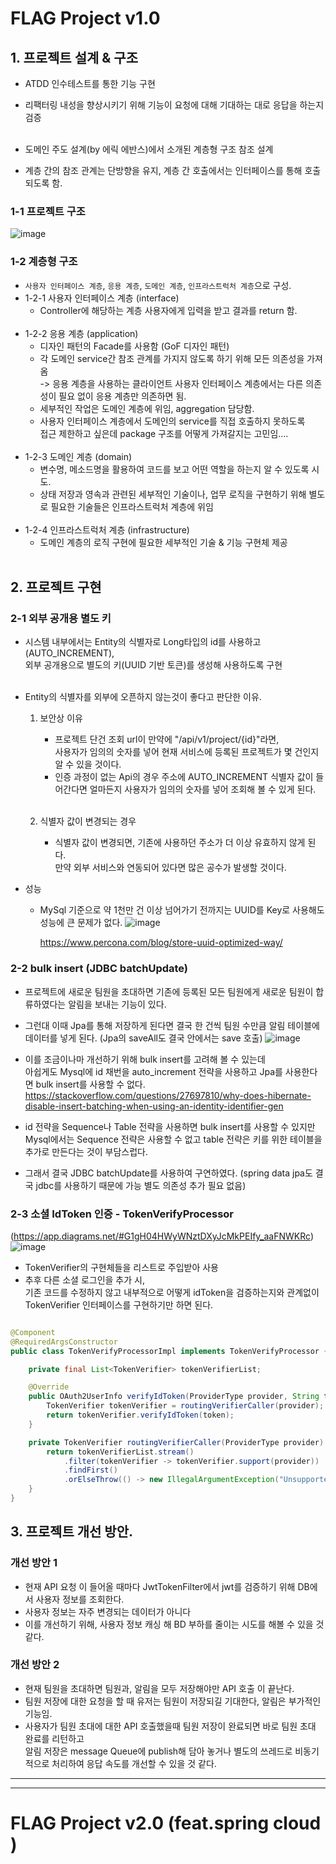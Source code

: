 # FLAG Project v1.0

## 1. 프로젝트 설계 & 구조

* ATDD 인수테스트를 통한 기능 구현
* 리팩터링 내성을 향상시키기 위해 기능이 요청에 대해 기대하는 대로 응답을 하는지 검증  
  <br />

* 도메인 주도 설계(by 에릭 에반스)에서 소개된 계층형 구조 참조 설계
* 계층 간의 참조 관계는 단방향을 유지, 계층 간 호출에서는 인터페이스를 통해 호출 되도록 함.

### 1-1 프로젝트 구조

![image](https://user-images.githubusercontent.com/60100532/219010787-00064210-d093-49ab-ba80-2f726f33d15a.png)

### 1-2 계층형 구조

* `사용자 인터페이스 계층`, `응용 계층`, `도메인 계층`, `인프라스트럭처 계층`으로 구성.
* 1-2-1 사용자 인터페이스 계층 (interface)
    * Controller에 해당하는 계층 사용자에게 입력을 받고 결과를 return 함.    
      <br />
* 1-2-2 응용 계층 (application)
    * 디자인 패턴의 Facade를 사용함 (GoF 디자인 패턴)
    * 각 도메인 service간 참조 관계를 가지지 않도록 하기 위해 모든 의존성을 가져옴   
      -> 응용 계층을 사용하는 클라이언트 사용자 인터페이스 계층에서는 다른 의존성이 필요 없이 응용 계층만 의존하면 됨.
    * 세부적인 작업은 도메인 계층에 위임, aggregation 담당함.
    * 사용자 인터페이스 계층에서 도메인의 service를 직접 호출하지 못하도록   
      접근 제한하고 싶은데 package 구조를 어떻게 가져갈지는 고민임....    
      <br />
* 1-2-3 도메인 계층 (domain)
    * 변수명, 메소드명을 활용하여 코드를 보고 어떤 역할을 하는지 알 수 있도록 시도.
    * 상태 저장과 영속과 관련된 세부적인 기술이나, 업무 로직을 구현하기 위해 별도로 필요한 기술들은 인프라스트럭처 계층에 위임    
      <br />
* 1-2-4 인프라스트럭처 계층 (infrastructure)
    * 도메인 계층의 로직 구현에 필요한 세부적인 기술 & 기능 구현체 제공    
      <br />

## 2. 프로젝트 구현

### 2-1 외부 공개용 별도 키

* 시스템 내부에서는 Entity의 식별자로 Long타입의 id를 사용하고(AUTO_INCREMENT),   
  외부 공개용으로 별도의 키(UUID 기반 토큰)를 생성해 사용하도록 구현    
  <br />

* Entity의 식별자를 외부에 오픈하지 않는것이 좋다고 판단한 이유.

    1. 보안상 이유
        * 프로젝트 단건 조회 url이 만약에 "/api/v1/project/{id}"라면,   
          사용자가 임의의 숫자를 넣어 현재 서비스에 등록된 프로젝트가 몇 건인지 알 수 있을 것이다.
        * 인증 과정이 없는 Api의 경우 주소에 AUTO_INCREMENT 식별자 값이 들어간다면
          얼마든지 사용자가 임의의 숫자를 넣어 조회해 볼 수 있게 된다.    
          <br />

    2. 식별자 값이 변경되는 경우
        * 식별자 값이 변경되면, 기존에 사용하던 주소가 더 이상 유효하지 않게 된다.   
          만약 외부 서비스와 연동되어 있다면 많은 공수가 발생할 것이다.
          <br />

* 성능
    * MySql 기준으로 약 1천만 건 이상 넘어가기 전까지는 UUID를 Key로 사용해도 성능에 큰 문제가 없다.
      ![image](https://user-images.githubusercontent.com/60100532/219006803-4112cbf4-0800-4005-ab1e-237ff07322e5.png)

      https://www.percona.com/blog/store-uuid-optimized-way/

### 2-2 bulk insert (JDBC batchUpdate)

* 프로젝트에 새로운 팀원을 초대하면 기존에 등록된 모든 팀원에게 새로운 팀원이 합류하였다는 알림을 보내는 기능이 있다.
* 그런대 이때 Jpa를 통해 저장하게 된다면 결국 한 건씩 팀원 수만큼 알림 테이블에 데이터를 넣게 된다. (Jpa의 saveAll도 결국 안에서는 save 호출)
  ![image](https://user-images.githubusercontent.com/60100532/219232605-ed44a114-ba75-4226-8052-4d320447b8cb.png)

* 이를 조금이나마 개선하기 위해 bulk insert를 고려해 볼 수 있는데  
  아쉽게도 Mysql에 id 채번을 auto_increment 전략을 사용하고 Jpa를 사용한다면 bulk insert를 사용할 수 없다.  
  https://stackoverflow.com/questions/27697810/why-does-hibernate-disable-insert-batching-when-using-an-identity-identifier-gen
* id 전략을 Sequence나 Table 전략을 사용하면 bulk insert를 사용할 수 있지만 Mysql에서는 Sequence 전략은 사용할 수 없고 table 전략은 키를 위한 테이블을 추가로 만든다는 것이
  부담스럽다.
* 그래서 결국 JDBC batchUpdate를 사용하여 구연하였다. (spring data jpa도 결국 jdbc를 사용하기 때문에 가능 별도 의존성 추가 필요 없음)

### 2-3 소셜 IdToken 인증 - TokenVerifyProcessor

(https://app.diagrams.net/#G1gH04HWyWNztDXyJcMkPEIfy_aaFNWKRc)
![image](https://user-images.githubusercontent.com/60100532/218805078-5d4cfae9-8004-47f2-8c08-257f44ba4620.png)

* TokenVerifier의 구현체들을 리스트로 주입받아 사용
* 추후 다른 소셜 로그인을 추가 시,   
  기존 코드를 수정하지 않고 내부적으로 어떻게 idToken을 검증하는지와 관계없이  
  TokenVerifier 인터페이스를 구현하기만 하면 된다.

```java

@Component
@RequiredArgsConstructor
public class TokenVerifyProcessorImpl implements TokenVerifyProcessor {

	private final List<TokenVerifier> tokenVerifierList;

	@Override
	public OAuth2UserInfo verifyIdToken(ProviderType provider, String token) {
		TokenVerifier tokenVerifier = routingVerifierCaller(provider);
		return tokenVerifier.verifyIdToken(token);
	}

	private TokenVerifier routingVerifierCaller(ProviderType provider) {
		return tokenVerifierList.stream()
			.filter(tokenVerifier -> tokenVerifier.support(provider))
			.findFirst()
			.orElseThrow(() -> new IllegalArgumentException("Unsupported provider type"));
	}
}

```

## 3. 프로젝트 개선 방안.

### 개선 방안 1

* 현재 API 요청 이 들어올 때마다 JwtTokenFilter에서 jwt를 검증하기 위해 DB에서 사용자 정보를 조회한다.
* 사용자 정보는 자주 변경되는 데이터가 아니다
* 이를 개선하기 위해, 사용자 정보 캐싱 해 BD 부하를 줄이는 시도를 해볼 수 있을 것 같다.

### 개선 방안 2

* 현재 팀원을 초대하면 팀원과, 알림을 모두 저장해야만 API 호출 이 끝난다.
* 팀원 저장에 대한 요청을 할 때 유저는 팀원이 저장되길 기대한다, 알림은 부가적인 기능임.
* 사용자가 팀원 초대에 대한 API 호출했을때 팀원 저장이 완료되면 바로 팀원 초대 완료를 리턴하고     
  알림 저장은 message Queue에 publish해 담아 놓거나 별도의 쓰레드로 비동기적으로 처리하여 응답 속도를 개선할 수 있을 것 같다.

 
---
---

# FLAG Project v2.0 (feat.spring cloud )
